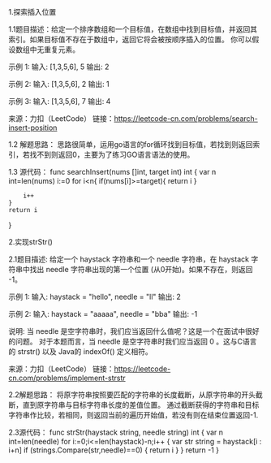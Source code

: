 1.探索插入位置

1.1题目描述：给定一个排序数组和一个目标值，在数组中找到目标值，并返回其索引。如果目标值不存在于数组中，返回它将会被按顺序插入的位置。
你可以假设数组中无重复元素。

示例 1:
输入: [1,3,5,6], 5
输出: 2

示例 2:
输入: [1,3,5,6], 2
输出: 1

示例 3:
输入: [1,3,5,6], 7
输出: 4

来源：力扣（LeetCode）
链接：https://leetcode-cn.com/problems/search-insert-position

1.2 解题思路：
思路很简单，运用go语言的for循环找到目标值，若找到则返回索引，若找不到则返回0，主要为了练习GO语言语法的使用。

1.3 源代码：
func searchInsert(nums []int, target int) int {
    var n int=len(nums)
    i:=0
	for  i<n{
		if(nums[i]>=target){
			return i
		} 
        
        i++
	}
	return i
}



2.实现strStr()

2.1题目描述:
给定一个 haystack 字符串和一个 needle 字符串，在 haystack 字符串中找出 needle 	字符串出现的第一个位置 (从0开始)。如果不存在，则返回  -1。

示例 1:
输入: haystack = "hello", needle = "ll"
输出: 2

示例 2:
输入: haystack = "aaaaa", needle = "bba"
输出: -1

说明:
当 needle 是空字符串时，我们应当返回什么值呢？这是一个在面试中很好的问题。
对于本题而言，当 needle 是空字符串时我们应当返回 0 。这与C语言的 strstr() 以及 	Java的 indexOf() 定义相符。

来源：力扣（LeetCode）
链接：https://leetcode-cn.com/problems/implement-strstr

2.2解题思路：
将原字符串按照要匹配的字符串的长度截断，从原字符串的开头截断，直到原字符串与目标字符串长度的差值位置。
通过截断获得的字符串和目标字符串作比较，若相同，则返回当前的遍历开始值，若没有则在结束位置返回-1.

2.3源代码：
func strStr(haystack string, needle string) int {
    var n int=len(needle)
	for i:=0;i<=len(haystack)-n;i++ {
		var str string = haystack[i : i+n]
		if (strings.Compare(str,needle)==0) {
			return i
		}
	}
	return -1
}

